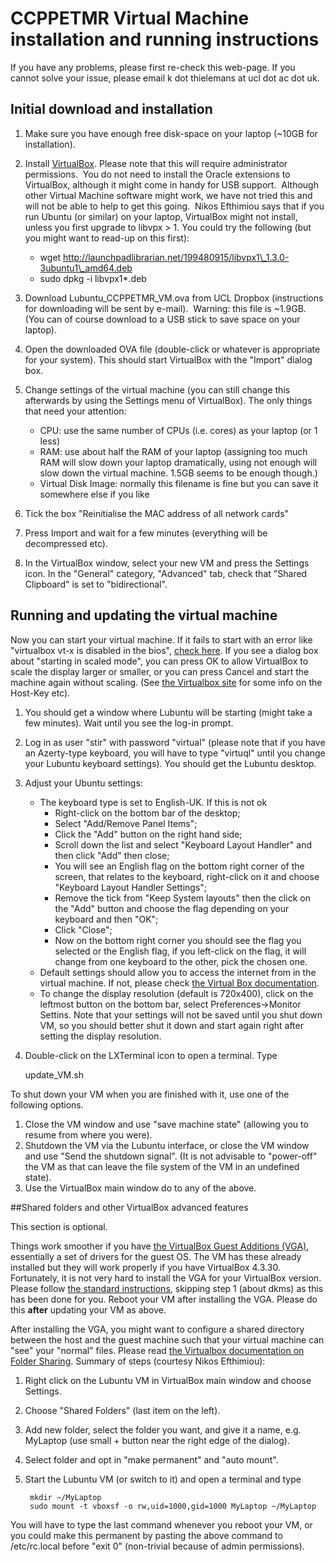 # CCPPETMR Virtual Machine installation and running instructions

If you have any problems, please first re-check this web-page. If you cannot solve your issue, please email k dot thielemans at ucl dot ac dot uk.


## Initial download and installation

1. Make sure you have enough free disk-space on your laptop (~10GB for installation).

2. Install [VirtualBox](https://www.virtualbox.org). Please note that this will require administrator permissions. 
You do not need to install the Oracle extensions to VirtualBox, although it might come in handy for USB support. 
Although other Virtual Machine software might work, we have not tried this and will not be able to help to get this going. 
Nikos Efthimiou says that if you run Ubuntu (or similar) on your laptop, VirtualBox might not install, unless you first upgrade to libvpx > 1. You could try the following (but you might want to read-up on this first):
	- wget http://launchpadlibrarian.net/199480915/libvpx1\_1.3.0-3ubuntu1\_amd64.deb
	- sudo dpkg -i libvpx1*.deb

3. Download Lubuntu_CCPPETMR_VM.ova from UCL Dropbox (instructions for downloading will be sent by e-mail). 
Warning: this file is ~1.9GB. (You can of course download to a USB stick to save space on your laptop).

4. Open the downloaded OVA file (double-click or whatever is appropriate for your system). This should start VirtualBox with the "Import" dialog box.

5. Change settings of the virtual machine (you can still change this afterwards by using the Settings menu of VirtualBox). The only things that need your attention:
	- CPU: use the same number of CPUs (i.e. cores) as your laptop (or 1 less)
	- RAM: use about half the RAM of your laptop (assigning too much RAM will slow down your laptop dramatically, using not enough will slow down the virtual machine. 1.5GB seems to be enough though.)
	- Virtual Disk Image: normally this filename is fine but you can save it somewhere else if you like

6. Tick the box "Reinitialise the MAC address of all network cards"

7. Press Import and wait for a few minutes (everything will be decompressed etc).

8. In the VirtualBox window, select your new VM and press the Settings icon. In the "General" category, "Advanced" tab, check that "Shared Clipboard" is set to "bidirectional".

## Running and updating the virtual machine

Now you can start your virtual machine. If it fails to start with an error like "virtualbox vt-x is disabled in the bios", [check here](http://www.howtogeek.com/213795/how-to-enable-intel-vt-x-in-your-computers-bios-or-uefi-firmware/).
If you see a dialog box about "starting in scaled mode", you can press OK to allow VirtualBox to scale the display larger or smaller, or you can press Cancel and start the machine again without scaling. (See [the Virtualbox site](https://www.virtualbox.org/manual/) for some info on the Host-Key etc).

1. You should get a window where Lubuntu will be starting (might take a few minutes). Wait until you see the log-in prompt.

2. Log in as user "stir" with password "virtual" (please note that if you have an Azerty-type keyboard, you will have to type "virtuql" until you change your Lubuntu keyboard settings). You should get the Lubuntu desktop.

3. Adjust your Ubuntu settings:
	- The keyboard type is set to English-UK. If this is not ok
		- Right-click on the bottom bar of the desktop;
		- Select "Add/Remove Panel Items";
		- Click the "Add" button on the right hand side;
		- Scroll down the list and select "Keyboard Layout Handler" and then click "Add" then close;
		- You will see an English flag on the bottom right corner of the screen, that relates to the keyboard, right-click on it and choose "Keyboard Layout Handler Settings";
		- Remove the tick from "Keep System layouts" then the click on the "Add" button and choose the flag depending on your keyboard and then "OK";
		- Click "Close";
		- Now on the bottom right corner you should see the flag you selected or the English flag, if you left-click on the flag, it will change from one keyboard to the other, pick the chosen one.
	- Default settings should allow you to access the internet from in the virtual machine. If not, please check [the Virtual Box documentation](http://www.virtualbox.org/manual/ch03.html#settings-network).
	- To change the display resolution (default is 720x400), click on the leftmost button on the bottom bar,
select Preferences->Monitor Settins. Note that your settings will not be saved until you shut down VM,
so you should better shut it down and start again right after setting the display resolution.

4. Double-click on the LXTerminal icon to open a terminal. Type

      update_VM.sh

To shut down your VM when you are finished with it, use one of the following options. 

1. Close the VM window and use "save machine state" (allowing you to resume from where you were).
2. Shutdown the VM via the Lubuntu interface, or close the VM window and use "Send the shutdown signal". 
(It is not advisable to "power-off" the VM as that can leave the file system of the VM in an undefined state).
3. Use the VirtualBox main window do to any of the above.

##Shared folders and other VirtualBox advanced features

This section is optional.

Things work smoother if you have [the VirtualBox Guest Additions (VGA)](http://www.virtualbox.org/manual/ch04.html), essentially a set of drivers for the guest OS. The VM has these already installed but they will work properly if you have VirtualBox 4.3.30. Fortunately, it is not very hard to install the VGA for your VirtualBox version. Please follow [the standard instructions](https://www.virtualbox.org/manual/ch04.html#idp45859068609968), skipping step 1 (about dkms) as this has been done for you. Reboot your VM after installing the VGA.
Please do this __after__ updating your VM as above.

After installing the VGA, you might want to configure a shared directory between the host and the guest machine such that your virtual machine can "see" your "normal" files. Please read [the Virtualbox documentation on Folder Sharing](http://www.virtualbox.org/manual/ch04.html#sharedfolders). 
Summary of steps (courtesy Nikos Efthimiou):

1. Right click on the Lubuntu VM in VirtualBox main window and choose Settings.
2. Choose "Shared Folders" (last item on the left).
3. Add new folder, select the folder you want, and give it a name, e.g. MyLaptop (use small + button near the right edge of the dialog).
4. Select folder and opt in "make permanent" and "auto mount".
5. Start the Lubuntu VM (or switch to it) and open a terminal and type

        mkdir ~/MyLaptop
        sudo mount -t vboxsf -o rw,uid=1000,gid=1000 MyLaptop ~/MyLaptop

You will have to type the last command whenever you reboot your VM, or you could make this permanent by pasting the above command to /etc/rc.local before "exit 0" (non-trivial because of admin permissions).
